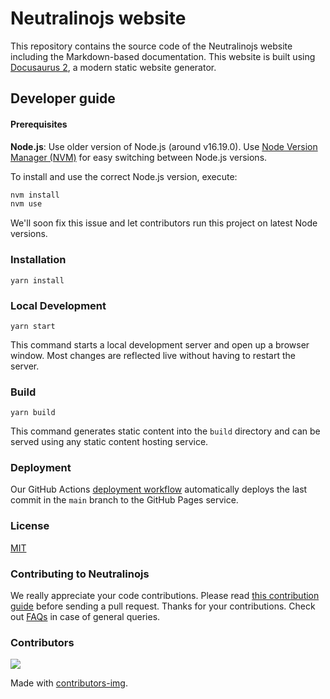 # Neutralinojs website

This repository contains the source code of the Neutralinojs website including the Markdown-based documentation. This website is built using [Docusaurus 2](https://v2.docusaurus.io/), a modern static website generator.

## Developer guide

#### Prerequisites

**Node.js**: Use older version of Node.js (around v16.19.0). Use [Node Version Manager (NVM)](https://github.com/nvm-sh/nvm) for easy switching between Node.js versions.
  
To install and use the correct Node.js version, execute:

```bash
nvm install
nvm use
```

We'll soon fix this issue and let contributors run this project on latest Node versions.

### Installation

```console
yarn install
```

### Local Development

```console
yarn start
```

This command starts a local development server and open up a browser window. Most changes are reflected live without having to restart the server.

### Build

```console
yarn build
```

This command generates static content into the `build` directory and can be served using any static content hosting service.

### Deployment

Our GitHub Actions [deployment workflow](https://github.com/neutralinojs/neutralinojs.github.io/blob/main/.github/workflows/deploy.yml) automatically deploys the last commit in the `main` branch to the GitHub Pages service.


### License

[MIT](LICENSE)

### Contributing to Neutralinojs

We really appreciate your code contributions. Please read [this contribution guide](https://neutralino.js.org/docs/contributing/framework-developer-guide#contribution-guidelines) before sending a pull request. Thanks for your contributions. Check out [FAQs](http://neutralino.js.org/docs/contributing/frequently-asked-questions) in case of general queries.

### Contributors

<a href="https://github.com/neutralinojs/neutralinojs.github.io/graphs/contributors">
  <img src="https://contrib.rocks/image?repo=neutralinojs/neutralinojs.github.io" />
</a>

Made with [contributors-img](https://contrib.rocks).
